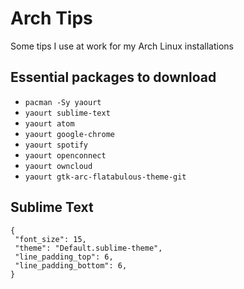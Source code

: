 # Arch Tips
Some tips I use at work for my Arch Linux installations


## Essential packages to download
- `pacman -Sy yaourt`
- `yaourt sublime-text`
- `yaourt atom`
- `yaourt google-chrome`
- `yaourt spotify`
- `yaourt openconnect`
- `yaourt owncloud`
- `yaourt gtk-arc-flatabulous-theme-git`

## Sublime Text
```
{
 "font_size": 15,
 "theme": "Default.sublime-theme",
 "line_padding_top": 6,
 "line_padding_bottom": 6,
}
```
